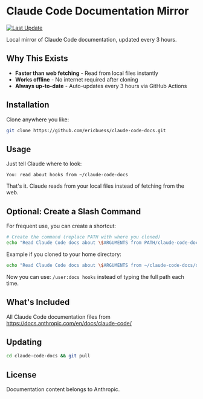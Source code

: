 # Claude Code Documentation Mirror

[![Last Update](https://img.shields.io/github/last-commit/ericbuess/claude-code-docs/main.svg?label=docs%20updated)](https://github.com/ericbuess/claude-code-docs/commits/main)

Local mirror of Claude Code documentation, updated every 3 hours.

## Why This Exists

- **Faster than web fetching** - Read from local files instantly
- **Works offline** - No internet required after cloning
- **Always up-to-date** - Auto-updates every 3 hours via GitHub Actions

## Installation

Clone anywhere you like:
```bash
git clone https://github.com/ericbuess/claude-code-docs.git
```

## Usage

Just tell Claude where to look:

```
You: read about hooks from ~/claude-code-docs
```

That's it. Claude reads from your local files instead of fetching from the web.

## Optional: Create a Slash Command

For frequent use, you can create a shortcut:

```bash
# Create the command (replace PATH with where you cloned)
echo "Read Claude Code docs about \$ARGUMENTS from PATH/claude-code-docs/docs/" > ~/.claude/commands/docs.md
```

Example if you cloned to your home directory:
```bash
echo "Read Claude Code docs about \$ARGUMENTS from ~/claude-code-docs/docs/" > ~/.claude/commands/docs.md
```

Now you can use: `/user:docs hooks` instead of typing the full path each time.

## What's Included

All Claude Code documentation files from https://docs.anthropic.com/en/docs/claude-code/

## Updating

```bash
cd claude-code-docs && git pull
```

## License

Documentation content belongs to Anthropic.